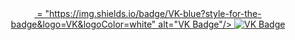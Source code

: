 <div id="badges" align="center">
<a href=https://vk.com/ninel738">
  <img src </a> = "https://img.shields.io/badge/VK-blue?style-for-the-badge&logo=VK&logoColor=white" alt="VK Badge"/>
  </a>
  
<a href="https://mail.google.com/mail/u/1/#inbox"> 
<img src="https://img.shields.io/badge/EMAIL-red?style-for-the-badge&logo=Gmail&logoColor=white" alt="VK Badge"/> 
</a>
</div>
